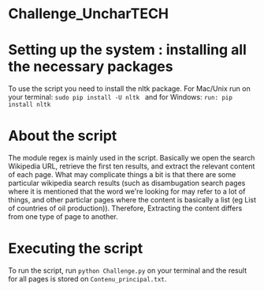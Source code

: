 # Challenge_UncharTECH
# Setting up the system : installing all the necessary packages
To use the script you need to install the nltk package. 
For Mac/Unix run on your terminal: 
```sudo pip install -U nltk ```
and for Windows: ``` run: pip install nltk ```

# About the script

The module regex is mainly used in the script. Basically we open the search Wikipedia URL, retrieve the first ten results, and extract the relevant content of each page. What may complicate things a bit is that there are some particular wikipedia search results (such as disambugation search pages where it is mentioned that the word we're looking for may refer to a lot of things, and other particlar pages where the content is basically a list (eg List of countries of oil production)). Therefore, Extracting the content differs from one type of page to another.

# Executing the script

To run the script, run ``` python Challenge.py ``` on your terminal and the result for all pages is stored on ```Contenu_principal.txt```. 

